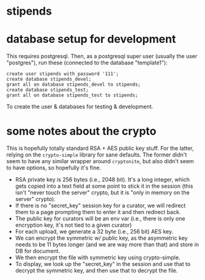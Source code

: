 # stipends

# database setup for development

This requires postgresql. Then, as a postgresql super user (usually the user "postgres"), run these (connected to the database "template1"):

    create user stipends with password '111';
    create database stipends_devel;
    grant all on database stipends_devel to stipends;
    create database stipends_test;
    grant all on database stipends_test to stipends;

To create the user & databases for testing & development.

# some notes about the crypto

This is hopefully totally standard RSA + AES public key stuff. For the latter,
relying on the `crypto-simple` library for sane defaults. The former didn't seem
to have any similar wrapper around `cryptonite`, but also didn't seem to have
options, so hopefully it's fine.

- RSA private key is 256 bytes (i.e., 2048 bit). It's a long integer, which gets
  copied into a text field at some point to stick it in the session (this isn't
  "never touch the server" crypto, but it is "only in memory on the server"
  crypto).
- If there is no "secret_key" session key for a curator, we will redirect them
  to a page prompting them to enter it and then redirect back.
- The public key for curators will be an env var (i.e., there is only one
  encryption key, it's not tied to a given curator)
- For each upload, we generate a 32 byte (i.e., 256 bit) AES key.
- We can encrypt the symmetric w/ public key, as the asymmetric key needs to be
  11 bytes longer (and we are way more than that) and store in DB for document.
- We then encrypt the file with symmetric key using crypto-simple.
- To display, we look up the "secret_key" in the session and use that to decrypt
  the symmetric key, and then use that to decrypt the file.

